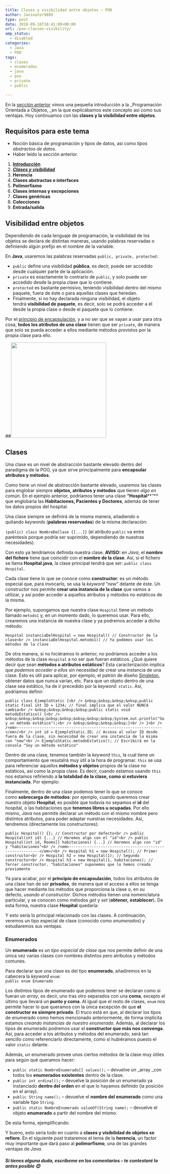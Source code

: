 ```yaml
---
title: Clases y visibilidad entre objetos – POO
author: Javinator9889
type: post
date: 2018-09-16T18:41:09+00:00
url: /poo-classes-visibility/
amp_status:
  - disabled
categories:
  - Java
  - POO
tags:
  - clases
  - enumerados
  - java
  - poo
  - private
  - public

---
```

En la [sección anterior][1] vimos una pequeña introducción a la _Programación Orientada a Objetos, _en la que explicábamos este concepto así como sus ventajas. Hoy continuamos con las **clases y la visibilidad entre objetos**.

<!--more-->

## Requisitos para este tema

  * Noción básica de programación y tipos de datos, así como _tipos abstractos de datos_.
  * Haber leído la sección anterior.

  1. **[Introducción][1]**
  2. [_**Clases y visibilidad**_][2]
  3. **Herencia**
  4. **Clases abstractas e interfaces**
  5. **Polimorfismo**
  6. **Clases internas y excepciones**
  7. **Clases genéricas**
  8. **Colecciones**
  9. **Entrada/salida**

## Visibilidad entre objetos

Dependiendo de cada lenguaje de programación, la visibilidad de los objetos se declara de distintas maneras, usando palabras reservadas o definiendo algún prefijo en el nombre de la variable.

En **Java**, usaremos las palabras reservadas `public, private, protected:`

  * `public` define una visibilidad **pública**, es decir, puede ser accedido desde cualquier parte de la aplicación.
  * `private` es exactamente lo contrario de `public`, y solo puede ser accedido desde la propia clase que lo contiene.
  * `protected` es bastante permisivo, teniendo visibilidad dentro del mismo paquete, fuera de éste o para aquellas clases que heredan.
  * Finalmente, si no hay declarada ninguna visibilidad, el objeto tendrá **visibilidad de paquete**, es decir, solo se podrá acceder a él desde la propia clase o desde el paquete que lo contiene.

Por el [principio de encapsulación][3], y a no ser que se vayan a usar para otra cosa, **todos los atributos de una clase** tienen que ser `private`, de manera que solo se pueda acceder a ellos mediante métodos provistos por la propia clase para ello.

##<img loading="lazy" class="size-medium wp-image-123 aligncenter" src="https://javinator9889.sytes.net/blog/wp-content/uploads/2018/09/Java_logo-e1537122886571-300x300.png" alt="" width="300" height="300" srcset="https://blog.javinator9889.com/wp-content/uploads/2018/09/Java_logo-e1537122886571-300x300.png 300w, https://blog.javinator9889.com/wp-content/uploads/2018/09/Java_logo-e1537122886571-150x150.png 150w, https://blog.javinator9889.com/wp-content/uploads/2018/09/Java_logo-e1537122886571-768x768.png 768w, https://blog.javinator9889.com/wp-content/uploads/2018/09/Java_logo-e1537122886571-1024x1024.png 1024w, https://blog.javinator9889.com/wp-content/uploads/2018/09/Java_logo-e1537122886571-100x100.png 100w, https://blog.javinator9889.com/wp-content/uploads/2018/09/Java_logo-e1537122886571.png 1600w" sizes="(max-width: 300px) 100vw, 300px" /> 

## Clases

Una clase es un nivel de abstracción bastante elevado dentro del paradigma de la POO, ya que sirve principalmente para **encapsular atributos y métodos**.

Como tiene un nivel de abstracción bastante elevado, usaremos las clases para englobar siempre **objetos, atributos y métodos** que tienen _algo en común_. En el ejemplo anterior, podríamos tener una clase **&#8220;Hospital****&#8220;** que englobaría las **Habitaciones, Pacientes y Doctores**, además de tener los datos propios del hospital.

Una clase siempre se definirá de la misma manera, añadiendo o quitando _keywords_ (**palabras reservadas**) de la misma declaración:

`(public) class NombreDeClase {[...]}` (el atributo `public` va entre paréntesis porque podría ser suprimido, dependiendo de nuestras necesidades).

Con esto ya tendríamos definida nuestra clase. **AVISO:** en _Java_, el **nombre del fichero** tiene que coincidir con el **nombre de la clase**. Así, si el fichero se llama **Hospital.java**, la clase principal tendrá que ser: `public class Hospital`.

Cada clase tiene lo que se conoce como **constructor**: es un método especial que, para invocarlo, se usa la _keyword_ &#8220;_new_&#8221; delante de éste. Un constructor nos permite **crear una instancia de la clase** que vamos a utilizar, y así poder acceder a aquellos atributos y métodos no estáticos de la misma.

Por ejemplo, supongamos que nuestra clase `Hospital` tiene un método llamado `metodo1` y, en un momento dado, lo queremos usar. Para ello, crearemos una instancia de nuestra clase y ya podremos acceder a dicho método:

`Hospital instanciaDelHospital = new Hospital() // Constructor de la clase<br />
instanciaDelHospital.metodo1() // Ya podemos usar los métodos de la clase`

De otra manera, si no hiciéramos lo anterior, no podríamos acceder a los métodos de la clase `Hospital` a no ser que fueran estáticos. ¿Qué quiere decir que sean **métodos o atributos estáticos**? Esta caracterización implica que _podemos acceder a ellos_ sin necesidad de crear una instancia de una clase. Esto es útil para aplicar, por ejemplo, el patrón de diseño [Singleton][4], obtener datos que nunca varían, etc. Para que un objeto dentro de una clase sea estático, ha de ir precedido por la _keyword_: `static`. Así, podríamos definir:

`public class EjemploStatic {<br />
&nbsp;&nbsp;&nbsp;&nbsp;public static final int ID = 1234; // final implica que el valor NUNCA cambia<br />
&nbsp;&nbsp;&nbsp;&nbsp;public static void metodoEstatico() {<br />
&nbsp;&nbsp;&nbsp;&nbsp;&nbsp;&nbsp;&nbsp;&nbsp;System.out.println("Soy un método estático");<br />
&nbsp;&nbsp;&nbsp;&nbsp;}<br />
}<br />
/<em>----------------------------------------------------------------</em>/<br />
int id = EjemploStatic.ID; // Acceso al valor ID desde fuera de la clase, sin necesidad de crear una instancia de la misma con "new"<br />
EjemploStatic.metodoEstatico(); // Escribirá en la consola "Soy un método estático"`

Dentro de una clase, tenemos también la _keyword_ `this`, la cual tiene un comportamiento que resutalrá muy útil a la hora de programar. `this` se usa para referenciar aquellos **métodos y objetos** propios de la clase no estáticos, así como la propia clase. Es decir, cuando estamos usando `this` nos estamos refiriendo a **la totalidad de la clase, como si estuviera instanciada**. Por ejemplo:



Finalmente, dentro de una clase podemos tener lo que se conoce como **sobrecarga de métodos**: por ejemplo, cuando queremos crear nuestro objeto **Hospital**, es posible que todavía no sepamos el **id** del hospital, o las habitaciones que **tenemos libres u ocupadas**. Por ello mismo, _Java_ nos permite declarar un método con el mismo nombre pero distintos atributos, para poder adaptar nuestras necesidades. Así, tendremos (directamente los constructores):

`public Hospital() {}; // Constructor por defecto<br />
public Hospital(int id) {...} // Haremos algo con el "id"<br />
public Hospital(int id, Rooms[] habitaciones) {...} // Haremos algo con "id" y "habitaciones"<br />
/<em>---------------------------------------------------------</em>/<br />
Hospital h1 = new Hospital(); // Primer constructor<br />
Hospital h2 = new Hospital(1); // Segundo constructor<br />
Hospital h3 = new Hospital(1, habitaciones); // Tercer constructor. "habitaciones" suponemos que lo hemos creado previamente`

Ya para acabar, por el **principio de encapsulación**, todos los atributos de una clase han de ser **privados**, de manera que el acceso a ellos se tenga que hacer mediante los métodos que proporciona la clase o, en su defecto, _usando el constructor_. Dichos métodos tienen una nomenclatura particular, y se conocen como métodos _get_ y _set_ (**obtener,** **establecer**)**.** De esta forma, nuestra clase **Hospital** quedaría:



Y esto sería lo principal relacionado con las clases. A continuación, veremos un tipo especial de clase (conocido como _enumerados_) y estudiaremos sus ventajas.

### Enumerados

Un **enumerado** es un _tipo especial de clase_ que nos permite definir de una única vez varias clases con nombres distintos pero atributos y métodos comunes.

Para declarar que una clase es del tipo **enumerado**, añadiremos en la cabecera la _keyword_ `enum`:  
`public enum Enumerado`

Los distintos tipos de enumerado que podemos tener se declaran como si fueran un _array_, es decir, uno tras otro separados con una **coma**, excepto el último que llevará un **punto y coma**. Al igual que el resto de clases, `enum` nos permite hacer lo que queramos con la única excepción de que **el constructor es siempre privado**. El truco está en que, al declarar los tipos de enumerado como hemos mencionado anteriormente, de forma implícita estamos _creando instancias de nuestro enumerado_. Además, al declarar los tipos de enumerado podremos usar el **constructor que más nos convenga**. Así, para acceder a los atributos y métodos del enumerado, será tan sencillo como referenciarlo directamente, como si hubiéramos puesto el valor `static` delante.

Además, un enumerado provee unos ciertos métodos de la clase muy útiles para según qué queramos hacer:

  * `public static NombreEnumerado[] values();` &#8211; devuelve un _array _con todos los **enumerados existentes** dentro de la clase.
  * `public int ordinal();` &#8211; devuelve la posición de un enumerado ya instanciado **dentro del orden** en el que lo hayamos definido (la posición en el array).
  * `public String name();` &#8211; devuelve el **nombre del enumerado** como una variable tipo `String`.
  * `public static NombreEnumerado valueOf(String name);` &#8211; devuelve el objeto **enumerado** a partir del nombre del mismo.

De esta forma, ejemplificando:



Y bueno, esto sería todo en cuanto a **clases y visibilidad de objetos se refiere**. En el siguiente post trataremos el tema de la **herencia**, un factor muy importante que dará paso al **polimorfismo**, una de las grandes ventajas de _Java_.

##### Si tienes alguna duda, escríbeme en los comentarios &#8211; te contestaré lo antes posible 😊

 [1]: https://javinator9889.sytes.net/blog/poo-introduction
 [2]: https://javinator9889.sytes.net/blog/poo-classes-visibility
 [3]: https://www.tutorialspoint.com/java/java_encapsulation.htm
 [4]: https://es.wikipedia.org/wiki/Singleton